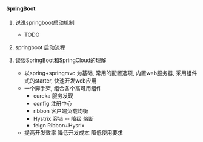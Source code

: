 #### SpringBoot
1. 说说springboot启动机制
    - TODO
2. springboot 启动流程

1. 谈谈SpringBoot和SpringCloud的理解
    - 以spring+springmvc 为基础, 常用的配置选项, 内置web服务器, 采用组件式的starter, 快速开发web应用
    - 一个脚手架, 组合各个高可用组件
        - eureka 服务发现
        - config 注册中心
        - ribbon 客户端负载均衡
        - Hystrix 容错 -- 降级 熔断 
        - feign Ribbon+Hysrix
    - 提高开发效率 降低开发成本 降低使用要求
      

